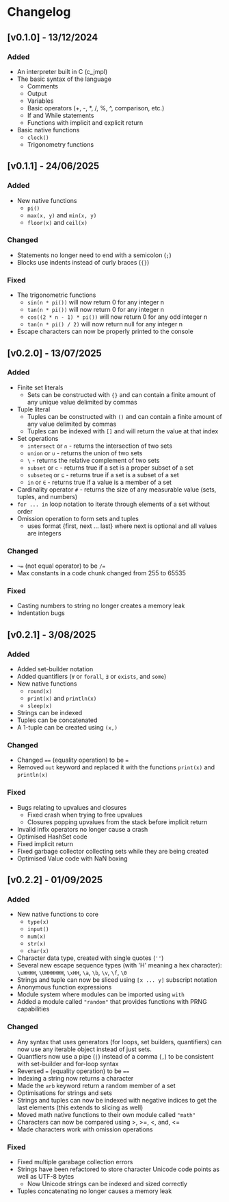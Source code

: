 # Changelog

## [v0.1.0] - 13/12/2024
### Added
- An interpreter built in C (c_jmpl)
- The basic syntax of the language
    - Comments
    - Output
    - Variables
    - Basic operators (+, -, *, /, %, ^, comparison, etc.)
    - If and While statements
    - Functions with implicit and explicit return
- Basic native functions
    - `clock()`
    - Trigonometry functions

## [v0.1.1] - 24/06/2025
### Added
- New native functions
    - `pi()`
    - `max(x, y)` and `min(x, y)`
    - `floor(x)` and `ceil(x)`
### Changed
- Statements no longer need to end with a semicolon (`;`)
- Blocks use indents instead of curly braces (`{}`)
### Fixed
- The trigonometric functions
    - `sin(n * pi())` will now return 0 for any integer n
    - `tan(n * pi())` will now return 0 for any integer n
    - `cos((2 * n - 1) * pi())` will now return 0 for any odd integer n
    - `tan(n * pi() / 2)` will now return null for any integer n
- Escape characters can now be properly printed to the console

## [v0.2.0] - 13/07/2025
### Added
- Finite set literals
    - Sets can be constructed with `{}` and can contain a finite amount of any unique value delimited by commas
- Tuple literal
    - Tuples can be constructed with `()` and can contain a finite amount of any value delimited by commas
    - Tuples can be indexed with `[]` and will return the value at that index
- Set operations
    - `intersect` or `∩` - returns the intersection of two sets
    - `union` or `∪` - returns the union of two sets
    - `\` - returns the relative complement of two sets
    - `subset` or `⊂` - returns true if a set is a proper subset of a set
    - `subseteq` or `⊆` - returns true if a set is a subset of a set
    - `in` or `∈` - returns true if a value is a member of a set
- Cardinality operator `#` - returns the size of any measurable value (sets, tuples, and numbers)
- `for ... in` loop notation to iterate through elements of a set without order
- Omission operation to form sets and tuples 
    - uses format {first, next ... last} where next is optional and all values are integers
### Changed
- `¬=` (not equal operator) to be `/=`
- Max constants in a code chunk changed from 255 to 65535
### Fixed
- Casting numbers to string no longer creates a memory leak
- Indentation bugs

## [v0.2.1] - 3/08/2025
### Added
- Added set-builder notation
- Added quantifiers (`∀` or `forall`, `∃` or `exists`, and `some`)
- New native functions
    - `round(x)`
    - `print(x)` and `println(x)`
    - `sleep(x)`
- Strings can be indexed
- Tuples can be concatenated
- A 1-tuple can be created using `(x,)`
### Changed
- Changed `==` (equality operation) to be `=`
- Removed `out` keyword and replaced it with the functions `print(x)` and `println(x)`
### Fixed
- Bugs relating to upvalues and closures
    - Fixed crash when trying to free upvalues
    - Closures popping upvalues from the stack before implicit return
- Invalid infix operators no longer cause a crash
- Optimised HashSet code
- Fixed implicit return
- Fixed garbage collector collecting sets while they are being created
- Optimised Value code with NaN boxing

## [v0.2.2] - 01/09/2025
### Added
- New native functions to core
    - `type(x)`
    - `input()`
    - `num(x)`
    - `str(x)`
    - `char(x)`
- Character data type, created with single quotes (`''`)
- Several new escape sequence types (with 'H' meaning a hex character): `\uHHHH`, `\UHHHHHH`, `\xHH`, `\a`, `\b`, `\v`, `\f`, `\0`
- Strings and tuple can now be sliced using `[x ... y]` subscript notation
- Anonymous function expressions
- Module system where modules can be imported using `with`
- Added a module called `"random"` that provides functions with PRNG capabilities
### Changed
- Any syntax that uses generators (for loops, set builders, quantifiers) can now use any iterable object instead of just sets.
- Quantfiers now use a pipe (`|`) instead of a comma (`,`) to be consistent with set-builder and for-loop syntax
- Reversed `=` (equality operation) to be `==`
- Indexing a string now returns a character
- Made the `arb` keyword return a random member of a set
- Optimisations for strings and sets
- Strings and tuples can now be indexed with negative indices to get the last elements (this extends to slicing as well)
- Moved math native functions to their own module called `"math"`
- Characters can now be compared using >, >=, <, and, <= 
- Made characters work with omission operations
### Fixed
- Fixed multiple garabage collection errors
- Strings have been refactored to store character Unicode code points as well as UTF-8 bytes
    - Now Unicode strings can be indexed and sized correctly
- Tuples concatenating no longer causes a memory leak